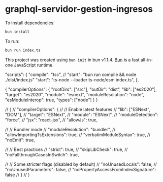 # graphql-servidor-gestion-ingresos

To install dependencies:

```bash
bun install
```

To run:

```bash
bun run index.ts
```

This project was created using `bun init` in bun v1.1.4. [Bun](https://bun.sh) is a fast all-in-one JavaScript runtime.

  "scripts": {
    "compile": "tsc",
    // "start": "bun run compile && node ./dist/index.js"
     "start": "ts-node --loader ts-node/esm index.ts",
  },

  {
  "compilerOptions": {
    "rootDirs": ["src"],
    "outDir": "dist",
    "lib": ["es2020"],
    "target": "es2020",
    "module": "esnext",
    "moduleResolution": "node",
    "esModuleInterop": true,
    "types": ["node"]
  }
}

// {
//   "compilerOptions": {
//     // Enable latest features
//     "lib": ["ESNext", "DOM"],
//     "target": "ESNext",
//     "module": "ESNext",
//     "moduleDetection": "force",
//     "jsx": "react-jsx",
//     "allowJs": true,

//     // Bundler mode
//     "moduleResolution": "bundler",
//     "allowImportingTsExtensions": true,
//     "verbatimModuleSyntax": true,
//     "noEmit": true,

//     // Best practices
//     "strict": true,
//     "skipLibCheck": true,
//     "noFallthroughCasesInSwitch": true,

//     // Some stricter flags (disabled by default)
//     "noUnusedLocals": false,
//     "noUnusedParameters": false,
//     "noPropertyAccessFromIndexSignature": false
//   }
// }
